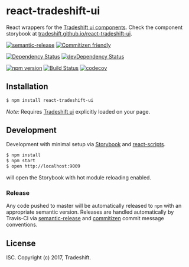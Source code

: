 # react-tradeshift-ui
React wrappers for the [Tradeshift ui components](https://github.com/tradeshift/tradeshift-ui).
Check the component storybook at [tradeshift.github.io/react-tradeshift-ui](https://tradeshift.github.io/react-tradeshift-ui).

[![semantic-release](https://img.shields.io/badge/%20%20%F0%9F%93%A6%F0%9F%9A%80-semantic--release-e10079.svg)](https://github.com/semantic-release/semantic-release)
[![Commitizen friendly](https://img.shields.io/badge/commitizen-friendly-brightgreen.svg)](http://commitizen.github.io/cz-cli/)

[![Dependency Status](https://david-dm.org/tradeshift/react-tradeshift-ui.svg)](https://david-dm.org/tradeshift/react-tradeshift-ui)
[![devDependency Status](https://david-dm.org/tradeshift/react-tradeshift-ui/dev-status.svg)](https://david-dm.org/tradeshift/react-tradeshift-ui#info=devDependencies)

[![npm version](https://badge.fury.io/js/react-tradeshift-ui.svg)](https://badge.fury.io/js/react-tradeshift-ui)
[![Build Status](https://travis-ci.org/Tradeshift/react-tradeshift-ui.svg?branch=master)](https://travis-ci.org/tradeshift/react-tradeshift-ui)
[![codecov](https://codecov.io/gh/tradeshift/react-tradeshift-ui/branch/master/graph/badge.svg)](https://codecov.io/gh/tradeshift/react-tradeshift-ui)


## Installation

```bash
$ npm install react-tradeshift-ui
```

*Note:* Requires [Tradeshift ui](http://ui.tradeshift.com/#getstarted/) explicitly loaded on your page.

## Development
Development with minimal setup via [Storybook](https://github.com/storybooks/storybook) and
[react-scripts](https://github.com/facebookincubator/create-react-app).

```bash
$ npm install
$ npm start
$ open http://localhost:9009
```

will open the Storybook with hot module reloading enabled.

### Release
Any code pushed to master will be automatically released to `npm` with an appropriate semantic version.
Releases are handled automatically by Travis-CI via [semantic-release](https://github.com/semantic-release/semantic-release)
and [commitizen](http://commitizen.github.io/cz-cli/) commit message conventions.

## License
ISC. Copyright (c) 2017, Tradeshift.
